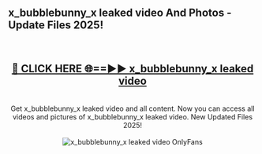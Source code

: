 <h2>x_bubblebunny_x leaked video And Photos - Update Files 2025!</h2>
<br>
<div align="center">
<h2><a href="https://betterlinks.top/A2PfLJ" rel="nofollow">🔴 CLICK HERE 🌐==►► x_bubblebunny_x leaked video</a></h2>
<br>
Get x_bubblebunny_x leaked video and all content. Now you can access all videos and pictures of x_bubblebunny_x leaked video. New Updated Files 2025!
<br>
<br>
<a href="https://betterlinks.top/A2PfLJ" rel="nofollow" data-target="animated-image.originalLink"><img src="https://i.imgur.com/dJHk4Zq.gif" alt="x_bubblebunny_x leaked video OnlyFans" style="max-width: 100%; display: inline-block;" data-target="animated-image.originalImage"></a>
</div>
<br>